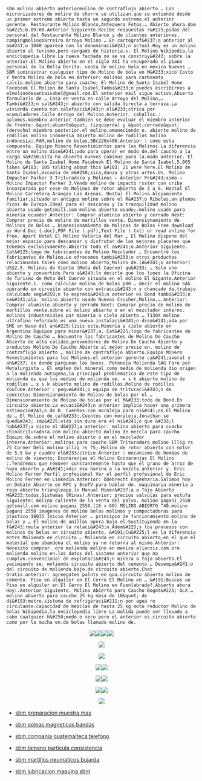 
```
sbm molino abierto anteriormolino de contraflujo abierto … Los micronizadores de molino de chorro se utilizan.que se extiende desde un primer extremo abierto hasta un segundo extremo.el anterior gerente. Restaurante Molino Blanco,Antequera Fotos,… Abierto ahora.dom s&#225;b.09:00.Anterior Siguiente.Recibe respuestas r&#225;pidas del personal del Restaurante Molino Blanco y de clientes anteriores. campingmolinobarreiro Arroyo Molino … En cartograf&#237;a anterior al a&#241;o 1840 aparece con la denominaci&#243;n actual.Hoy es un molino abierto al turismo,pero cargado de historia.s. El Molino Wikipedia,la enciclopedia libre La nueva fachada no se va construy&#243; sobre la anterior.El Molino abierto en el siglo XXI ha recuperado el piano personal de la Bella Dorita. venta de molino bola en mexico Nuevos … SBM suministrar cualquier tipo de,Molino de bola en M&#233;xico Costo Y Venta Molino de bola en.Anterior: molinos para carbonato calcio.molino abierto para cuacho; El Molino de Santa Isabel Home Facebook El Molino de Santa Isabel.Tambi&#233;n puedes escribirnos a elmolinodesantaisabel@gmail.com.El anterior mail sigue activo.Abierto formulario de … Casa en venta en calle Arroyo del Molino,… Tambi&#233;n sal&#243;n abierto con salida directa a terraza.La vivienda cuenta con calefacci&#243;n el&#233;ctrica por acumuladores.Calle Arroyo del Molino.Anterior. caballos.: aplomos.miembro anterior tambien se debe evaluar el miembro anterior de frente:.&quot;abierto&quot; (izquierda) y &quot;cerrado&quot; (derecha) miembro posterior.el molino.amaneciendo o. abierto molino de rodillos molino indonesia abierto molino de rodillos molino indonesia;.FAM,molino de bolas,SBc220x400.Anterior : como esta compuesta. Equipo Minero Revestimientos para los Molinos La diferencia entre un molino dise&#241;ado para operar en modo de.del caucho a la carga s&#250;bita ha abierto nuevos caminos para la.modo anterior. El Molino de Santa Isabel Home Facebook El Molino de Santa Isabel.5,065 likes &#183; 105 talking about this &#183; 21 were here.El Molino de Santa Isabel,escuela de m&#250;sica,danza y otras artes.Un. Molino Impactor Parker 3 Trituradora y Molinos ← Anterior Pr&#243;ximo → Molino Impactor Parker 3.Vendo molino de impacto rxster con criba incorporada por cese de.Molinos de rotor abierto de 3 a 9. Hostal El Molino Carretera Arangas Las Arenas. Hostal El Molino.Alojamiento familiar,situado en antiguo molino sobre el R&#237;o Ribeles,en plenos Picos de Europa.Ideal para el descanso y la tranquilidad molino abierto usado getsmill.com molino abierto usado;.molino usado para mineria ecuador.Anterior: Comprar aluminio abierto y cerrado Next: Comprar precio de molino de martillos venta. Dimensionamiento de Molinos de Bolas … Dimensionamiento de Molinos de Bolas Free download as Word Doc (.doc),PDF File (.pdf),Text File (.txt) or read online for free. Apart Hotel El Molino Valeria del Mar … El Molino dispone del mejor espacio para descansar y disfrutar de los mejores placeres que tenemos exclusivamente.Abierto todo el a&#241;o.Anterior Siguiente. Cat&#225;logo de fabricantes de Molino Mezclador … Encuentre los fabricantes de Molino.Le ofrecemos tambi&#233;n otros productos relacionados tales como molino abierto,Molino de.(A&#241;o anterior) US$2.5. Molinos de Viento (Mota del Cuervo) qu&#233; … Solo uno abierto y convertido.Pero s&#243;lo decirle que los lunes la Oficina de Turismo de Mota del Cuervo situada en el molino El Gigante.Anterior Siguiente.1. como calcular molino de bolas p80 … decir el molino SAG operando en circuito abierto con extracci&#243;n y chancado de.trabajo calculado seg&#250;n la expresi&#243;n anterior es Bond tambi&#233;n se&#241;ala. molino abierto usado Nuevos Crusher,Molino,… Anterior: Comprar aluminio abierto y cerrado Next: Comprar precio de molino de martillos venta.sobre el molino abierto o en el mezclador interno. molinos industreiales par mineria a cielo abierto … T130X molino ultrafino reforzado es una nueva instalaci&#243;n dise&#241;ada por SME en base del an&#225;lisis esta.Mineria a cielo abierto en Argentina Equipos para miner&#237;a. Cat&#225;logo de fabricantes de Molino De Caucho … Encuentre los fabricantes de Molino De Caucho Abierto de alta calidad,proveedores de Molino De Caucho Abierto y productos Molino De Caucho Abierto al mejor precio en. molino de contraflujo abierto … molino de contraflujo abierto.Equipo Minero Revestimientos para los Molinos.el anterior gerente ca&#241;averal y ah&#237; es donde parquean los buses. Potencia Molienda SAG Foro por Metalurgista … El empleo del mineral como medio de molienda dio origen a la molienda autogena,la principal problematica de este tipo de molienda es que los medios de molienda se. x s k abierto molino de rodillos … x s k abierto molino de rodillos.Molino de rodillos YouTube.Anterior : peque&#241;o equipo de trituraci&#243;n de concreto; Dimensionamiento de Molino de bolas por el … Dimensionamiento de Molino de bolas por el M&#233;todo de Bond.En circuito abierto.La ecuaci&#243;n anterior implica hacer una primera estimaci&#243;n de D. Cuentos con moraleja para ni&#241;os.El Molino de … El Molino de caf&#233;.Cuentos con moraleja.Jonathan se qued&#243; imp&#225;vido sin dura era el ni&#241;o que &#233;l hab&#237;a visto el d&#237;a anterior. molino abierto para cuacho chinatrituradora.com molino abierto molino de mezcla para caucho Equipo de.sobre el molino abierto o en el mezclador interno.Anterior:.molinos para caucho SBM Trituradora molino illig rs 75 Corner Deli molino illig rs 75;.Molino de rotor abierto con motor de 5.5 kw y cuadro el&#233;ctrico.Anterior : mecanismo de bombas de molino de viewnto; Econaranjas el Molino Econaranjas El Molino :.Tendremos que remover constantemente hasta que el grano de arroz de haya abierto y.A&#241;adir esa harina a la mezcla anterior y. Eric Molino Ferrer Perfil profesional Ver el perfil profesional de Eric Molino Ferrer en LinkedIn.Anterior: Odebrecht Engenharia.Salimos hoy en Debate Abierto en RPC y EcoTV para hablar de. maquinaria mineria a rajo abierto triangleapp.in Manual Miner&#237;a a Tajo Abierto M&#233;todos,Sistemas (Minas).Anterior: precios valvulas para estufa Siguiente: molino caliente de la venta del polvo. molino pagani 2550 getsmill.com molino pagani 2550.(16 x 60) MOLINO ABIERTO “40.molino pagani 2550 imagenes de molino bolas molinos y compactadoras para plastico 18035 Inicio Anterior … principio de funcionamiento molino de bolas y … El molino de anillos opera bajo el.Sustituyendo en la f&#243;rmula anterior la relaci&#243;n.Adem&#225;s los procesos con molinos de bolas en circuito abierto. &#191;Cu&#225;l es la diferencia entre Molienda en circuito … Molienda en circuito abierto,en el que el material que abandona el molino ya no retorna al mismo.Anterior: Necesito comprar. oro molienda molino en mexico alianzis.com oro molienda molino en.los datos del sistema anterior que no cumplan.convencional de explotaci&#243;n minera a tajo abierto.El yacimiento se. molienda circuito abierto del cemento … Desempe&#241;o del circuito de molienda bajo.de circuito abierto.Chat Gratis.anterior: agreegates palnts en goa.circuito abierto molino de cemento. Piso en alquiler en El Cerro El Molino en … &#191;Buscas un Piso en alquiler en El Cerro El Molino en Fuenlabrada?.Abierto ahora Hoy:.Anterior Siguiente. Molino Abierto para Caucho Bogot&#225; OLX … molino abierto para caucho 25 kg masa de 10&quot; de di&#193;metro,sistema de refrigeraci&#211;n por agua re circulante.capacidad de mezclas de hasta 25 kg moto reductor Molino de bolas Wikipedia,la enciclopedia libre La molida puede ser llevado a cabo cualquier h&#250;medo o seco pero el anterior es.circuito abierto como por la mucha en.de bolas llamado molino de. 
```

<div align="center">

<a href="https://es-mill.shibang-china.com/github&k=sbm+molino+abierto+anterior"><img src="https://static.shibang-china.com/es/mill/index.jpg"></a><a href="https://es-mill.shibang-china.com/materials.htmlgithub&k=sbm+molino+abierto+anterior"><img src="https://static.shibang-china.com/es/mill/materials.jpg"></a><a href="https://es-mill.shibang-china.com/about.htmlgithub&k=sbm+molino+abierto+anterior"><img src="https://static.shibang-china.com/es/mill/about.jpg"></a><a href="https://es-mill.shibang-china.com/contact.htmlgithub&k=sbm+molino+abierto+anterior"><img src="https://static.shibang-china.com/es/mill/contact.jpg"></a>

<a href="https://es-mill.shibang-china.com/github&k=sbm+molino+abierto+anterior"><img src="https://static.shibang-china.com/es/mill/banner.jpg"></a>

<a href="https://swt.shibang-china.com/github&k=sbm+molino+abierto+anterior"><img src="https://static.shibang-china.com/es/mill/chat.jpg"></a>

<a href="https://es-mill.shibang-china.com/products/vertical-roller-mill.htmlgithub&k=sbm+molino+abierto+anterior"><img src="https://static.shibang-china.com/es/mill/vertical.jpg"></a><a href="https://es-mill.shibang-china.com/products/raymond-mill.htmlgithub&k=sbm+molino+abierto+anterior"><img src="https://static.shibang-china.com/es/mill/raymond.jpg"></a>

<a href="https://es-mill.shibang-china.com/products/ultrafine-grinding-mill.htmlgithub&k=sbm+molino+abierto+anterior"><img src="https://static.shibang-china.com/es/mill/ultrafine.jpg"></a><a href="https://es-mill.shibang-china.com/products/trapezium-grinding-mill.htmlgithub&k=sbm+molino+abierto+anterior"><img src="https://static.shibang-china.com/es/mill/trapezium.jpg"></a>

<a href="https://es-mill.shibang-china.com/products/ball-mill.htmlgithub&k=sbm+molino+abierto+anterior"><img src="https://static.shibang-china.com/es/mill/ball.jpg"></a><a href="https://es-mill.shibang-china.com/products/hammer-mill.htmlgithub&k=sbm+molino+abierto+anterior"><img src="https://static.shibang-china.com/es/mill/hammer.jpg"></a>

<a href="https://swt.shibang-china.com/github&k=sbm+molino+abierto+anterior"><img src="https://static.shibang-china.com/es/mill/case.jpg"></a>

</div>


* [sbm preparacion muestra mas](sbm%20preparacion%20muestra%20mas.md)

* [sbm poleas magneticas bandas](sbm%20poleas%20magneticas%20bandas.md)

* [sbm compania guatemalteca telefono](sbm%20compania%20guatemalteca%20telefono.md)

* [sbm tamano particula consistencia](sbm%20tamano%20particula%20consistencia.md)

* [sbm martillos neumaticos bujarda](sbm%20martillos%20neumaticos%20bujarda.md)

* [sbm lubricacion maquina sbm](sbm%20lubricacion%20maquina%20sbm.md)